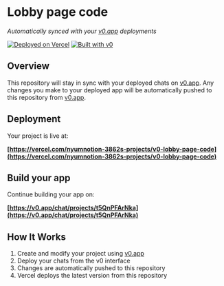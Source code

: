 # Lobby page code

*Automatically synced with your [v0.app](https://v0.app) deployments*

[![Deployed on Vercel](https://img.shields.io/badge/Deployed%20on-Vercel-black?style=for-the-badge&logo=vercel)](https://vercel.com/nyumnotion-3862s-projects/v0-lobby-page-code)
[![Built with v0](https://img.shields.io/badge/Built%20with-v0.app-black?style=for-the-badge)](https://v0.app/chat/projects/t5QnPFArNka)

## Overview

This repository will stay in sync with your deployed chats on [v0.app](https://v0.app).
Any changes you make to your deployed app will be automatically pushed to this repository from [v0.app](https://v0.app).

## Deployment

Your project is live at:

**[https://vercel.com/nyumnotion-3862s-projects/v0-lobby-page-code](https://vercel.com/nyumnotion-3862s-projects/v0-lobby-page-code)**

## Build your app

Continue building your app on:

**[https://v0.app/chat/projects/t5QnPFArNka](https://v0.app/chat/projects/t5QnPFArNka)**

## How It Works

1. Create and modify your project using [v0.app](https://v0.app)
2. Deploy your chats from the v0 interface
3. Changes are automatically pushed to this repository
4. Vercel deploys the latest version from this repository